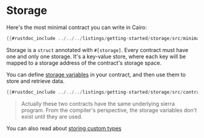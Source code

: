 # Storage

Here's the most minimal contract you can write in Cairo:

```rust
{{#rustdoc_include ../../../listings/getting-started/storage/src/minimal_contract.cairo:contract}}
```

Storage is a `struct` annotated with `#[storage]`. Every contract must have one and only one storage.
It's a key-value store, where each key will be mapped to a storage address of the contract's storage space.

You can define [storage variables](./variables.md#storage-variables) in your contract, and then use them to store and retrieve data.

```rust
{{#rustdoc_include ../../../listings/getting-started/storage/src/contract.cairo:contract}}
```

> Actually these two contracts have the same underlying sierra program.
> From the compiler's perspective, the storage variables don't exist until they are used.

You can also read about [storing custom types](./storing-custom-types.md)
